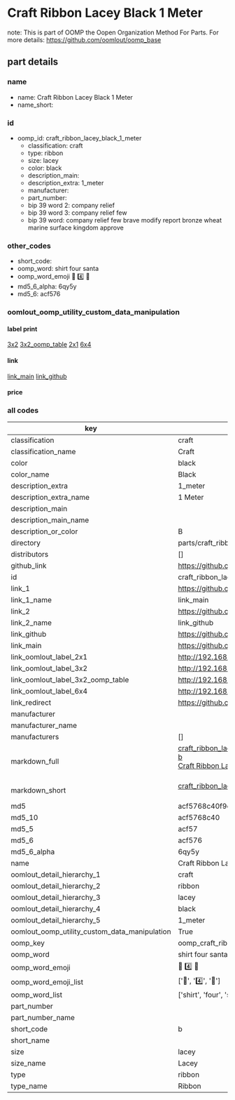 # Craft Ribbon Lacey Black 1 Meter  

note: This is part of OOMP the Oopen Organization Method For Parts. For more details: https://github.com/oomlout/oomp_base

##  part details
  







### name
* name: Craft Ribbon Lacey Black 1 Meter
* name_short: 
### id
* oomp_id: craft_ribbon_lacey_black_1_meter
  * classification: craft
  * type: ribbon
  * size: lacey
  * color: black
  * description_main: 
  * description_extra: 1_meter
  * manufacturer: 
  * part_number: 
  * bip 39 word 2: company relief
  * bip 39 word 3: company relief few
  * bip 39 word: company relief few brave modify report bronze wheat marine surface kingdom approve

### other_codes
* short_code: 
* oomp_word: shirt four santa
* oomp_word_emoji :shirt: :four: :santa:
* md5_6_alpha: 6qy5y
* md5_6: acf576






### oomlout_oomp_utility_custom_data_manipulation
#### label print
[3x2](http://192.168.1.245:1112/?label=oomp%206qy5y)
[3x2_oomp_table](http://192.168.1.108:1112/?label=oomp%206qy5y)
[2x1](http://192.168.1.242:1112/?label=oomp%206qy5y)
[6x4](http://192.168.1.55:1112/?label=oomp%206qy5y)    

#### link

[link_main](https://github.com/oomlout/oomlout_oomp_version_1_messy/tree/main/parts/craft_ribbon_lacey_black_1_meter) [link_github](https://github.com/oomlout/oomlout_oomp_version_1_messy/tree/main/parts/craft_ribbon_lacey_black_1_meter)                             

#### price







### all codes 
| key | value |  
| --- | --- |  
| classification | craft |  
| classification_name | Craft |  
| color | black |  
| color_name | Black |  
| description_extra | 1_meter |  
| description_extra_name | 1 Meter |  
| description_main |  |  
| description_main_name |  |  
| description_or_color | B  |  
| directory | parts/craft_ribbon_lacey_black_1_meter |  
| distributors | [] |  
| github_link | https://github.com/oomlout/oomlout_oomp_part_src/tree/main/parts/craft_ribbon_lacey_black_1_meter |  
| id | craft_ribbon_lacey_black_1_meter |  
| link_1 | https://github.com/oomlout/oomlout_oomp_version_1_messy/tree/main/parts/craft_ribbon_lacey_black_1_meter |  
| link_1_name | link_main |  
| link_2 | https://github.com/oomlout/oomlout_oomp_version_1_messy/tree/main/parts/craft_ribbon_lacey_black_1_meter |  
| link_2_name | link_github |  
| link_github | https://github.com/oomlout/oomlout_oomp_version_1_messy/tree/main/parts/craft_ribbon_lacey_black_1_meter |  
| link_main | https://github.com/oomlout/oomlout_oomp_version_1_messy/tree/main/parts/craft_ribbon_lacey_black_1_meter |  
| link_oomlout_label_2x1 | http://192.168.1.242:1112/?label=oomp%206qy5y |  
| link_oomlout_label_3x2 | http://192.168.1.245:1112/?label=oomp%206qy5y |  
| link_oomlout_label_3x2_oomp_table | http://192.168.1.108:1112/?label=oomp%206qy5y |  
| link_oomlout_label_6x4 | http://192.168.1.55:1112/?label=oomp%206qy5y |  
| link_redirect | https://github.com/oomlout/oomlout_oomp_version_1_messy/tree/main/parts/craft_ribbon_lacey_black_1_meter |  
| manufacturer |  |  
| manufacturer_name |  |  
| manufacturers | [] |  
| markdown_full | [craft_ribbon_lacey_black_1_meter](none)<br>[b](none)<br>[Craft Ribbon Lacey Black 1 Meter](none)<br><br> |  
| markdown_short | [craft_ribbon_lacey_black_1_meter](none)<br><br> |  
| md5 | acf5768c40f9e396dbc751b4ab2d5174 |  
| md5_10 | acf5768c40 |  
| md5_5 | acf57 |  
| md5_6 | acf576 |  
| md5_6_alpha | 6qy5y |  
| name | Craft Ribbon Lacey Black 1 Meter |  
| oomlout_detail_hierarchy_1 | craft |  
| oomlout_detail_hierarchy_2 | ribbon |  
| oomlout_detail_hierarchy_3 | lacey |  
| oomlout_detail_hierarchy_4 | black |  
| oomlout_detail_hierarchy_5 | 1_meter |  
| oomlout_oomp_utility_custom_data_manipulation | True |  
| oomp_key | oomp_craft_ribbon_lacey_black_1_meter |  
| oomp_word | shirt four santa |  
| oomp_word_emoji | :shirt: :four: :santa: |  
| oomp_word_emoji_list | [':shirt:', ':four:', ':santa:'] |  
| oomp_word_list | ['shirt', 'four', 'santa'] |  
| part_number |  |  
| part_number_name |  |  
| short_code | b |  
| short_name |  |  
| size | lacey |  
| size_name | Lacey |  
| type | ribbon |  
| type_name | Ribbon |  
